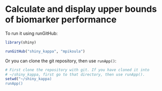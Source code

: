# Calculate and display upper bounds of biomarker performance

To run it using runGitHub:

```R
library(shiny)

runGitHub("shiny_kappa", "mpikoula")

```

Or you can clone the git repository, then use `runApp()`:

```R
# First clone the repository with git. If you have cloned it into
# ~/shiny_kappa, first go to that directory, then use runApp().
setwd("~/shiny_kappa)
runApp()
```
